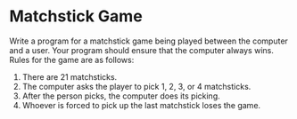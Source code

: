 # Matchstick Game
Write a program for a matchstick game being played between the computer 
and a user. Your program should ensure that the computer always wins. 
Rules for the game are as follows:
1) There are 21 matchsticks.
2) The computer asks the player to pick 1, 2, 3, or 4 matchsticks.
3) After the person picks, the computer does its picking.
4) Whoever is forced to pick up the last matchstick loses the game.
